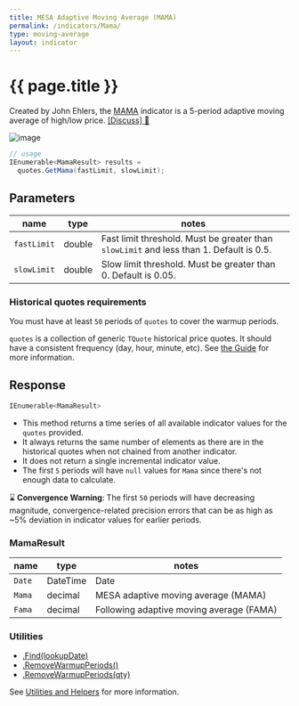 ```yaml
---
title: MESA Adaptive Moving Average (MAMA)
permalink: /indicators/Mama/
type: moving-average
layout: indicator
---
```


# {{ page.title }}

Created by John Ehlers, the [MAMA](http://mesasoftware.com/papers/MAMA.pdf) indicator is a 5-period adaptive moving average of high/low price.
[[Discuss] :speech_balloon:]({{site.github.repository_url}}/discussions/211 "Community discussion about this indicator")

![image]({{site.baseurl}}/assets/charts/Mama.png)

```csharp
// usage
IEnumerable<MamaResult> results =
  quotes.GetMama(fastLimit, slowLimit);
```

## Parameters

| name | type | notes
| -- |-- |--
| `fastLimit` | double | Fast limit threshold.  Must be greater than `slowLimit` and less than 1.  Default is 0.5.
| `slowLimit` | double | Slow limit threshold.  Must be greater than 0.  Default is 0.05.

### Historical quotes requirements

You must have at least `50` periods of `quotes` to cover the warmup periods.

`quotes` is a collection of generic `TQuote` historical price quotes.  It should have a consistent frequency (day, hour, minute, etc).  See [the Guide]({{site.baseurl}}/guide/#historical-quotes) for more information.

## Response

```csharp
IEnumerable<MamaResult>
```

- This method returns a time series of all available indicator values for the `quotes` provided.
- It always returns the same number of elements as there are in the historical quotes when not chained from another indicator.
- It does not return a single incremental indicator value.
- The first `5` periods will have `null` values for `Mama` since there's not enough data to calculate.

:hourglass: **Convergence Warning**: The first `50` periods will have decreasing magnitude, convergence-related precision errors that can be as high as ~5% deviation in indicator values for earlier periods.

### MamaResult

| name | type | notes
| -- |-- |--
| `Date` | DateTime | Date
| `Mama` | decimal | MESA adaptive moving average (MAMA)
| `Fama` | decimal | Following adaptive moving average (FAMA)

### Utilities

- [.Find(lookupDate)]({{site.baseurl}}/utilities#find-indicator-result-by-date)
- [.RemoveWarmupPeriods()]({{site.baseurl}}/utilities#remove-warmup-periods)
- [.RemoveWarmupPeriods(qty)]({{site.baseurl}}/utilities#remove-warmup-periods)

See [Utilities and Helpers]({{site.baseurl}}/utilities#utilities-for-indicator-results) for more information.
